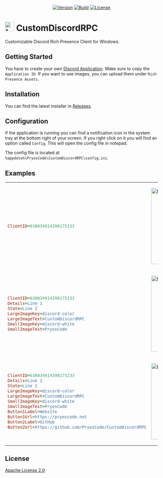 <p align="center">
    <a href="https://github.com/PryosCode/CustomDiscordRPC/tags"><img alt="Version" src="https://img.shields.io/github/v/release/PryosCode/CustomDiscordRPC?label=Version"></a>
    <a href="https://github.com/PryosCode/CustomDiscordRPC/actions/workflows/build.yml"><img src="https://github.com/PryosCode/CustomDiscordRPC/actions/workflows/build.yml/badge.svg" alt="Build"></a>
    <a href="https://github.com/PryosCode/CustomDiscordRPC/blob/master/LICENSE"><img src="https://img.shields.io/github/license/PryosCode/CustomDiscordRPC?label=License" alt="License"></a>
</p>

<h1><a href="https://github.com/PryosCode/CustomDiscordRPC/blob/master/assets/logo.png"><img width="30px" height="auto" alt="Logo" src="https://github.com/PryosCode/CustomDiscordRPC/raw/master/assets/logo.png"></a> CustomDiscordRPC</h1>

Customizable Discord Rich Presence Client for Windows.

## Getting Started

You have to create your own [Discord Application](https://discord.com/developers/applications). Make sure to copy the `Application ID`. If you want to use images, you can upload them under `Rich Presence Assets`.

## Installation

You can find the latest installer in [Releases](https://github.com/PryosCode/CustomDiscordRPC/releases).

## Configuration 

If the application is running you can find a notification icon in the system tray at the bottom right of your screen. If you right click on it you will find an option called `Config`. This will open the config file in notepad.

The config file is located at `%appdata%\PryosCode\CustomDiscordRPC\config.ini`.

## Examples

<table><tr><td>

```ini
ClientID=638034914398175233
```

</td><td>

<a href="https://github.com/PryosCode/CustomDiscordRPC/blob/master/assets/minimal.png"><img width="250px" alt="Minimal" src="https://github.com/PryosCode/CustomDiscordRPC/raw/master/assets/minimal.png"></a>

</td></tr><tr><td>

```ini
ClientID=638034914398175233
Details=Line 1
State=Line 2
LargeImageKey=discord-color
LargeImageText=CustomDiscordRPC
SmallImageKey=discord-white
SmallImageText=PryosCode
```

</td><td>

<a href="https://github.com/PryosCode/CustomDiscordRPC/blob/master/assets/normal.png"><img width="250px" alt="Normal" src="https://github.com/PryosCode/CustomDiscordRPC/raw/master/assets/normal.png"></a>

</td></tr><tr><td>

```ini
ClientID=638034914398175233
Details=Line 1
State=Line 2
LargeImageKey=discord-color
LargeImageText=CustomDiscordRPC
SmallImageKey=discord-white
SmallImageText=PryosCode
Button1Label=Website
Button1Url=https://pryoscode.net
Button2Label=GitHub
Button2Url=https://github.com/PryosCode/CustomDiscordRPC
```

</td><td>

<a href="https://github.com/PryosCode/CustomDiscordRPC/blob/master/assets/extended.png"><img width="250px" alt="Extended" src="https://github.com/PryosCode/CustomDiscordRPC/raw/master/assets/extended.png"></a>

</td></tr></table>

## License

[Apache License 2.0](https://github.com/PryosCode/CustomDiscordRPC/blob/master/LICENSE)

